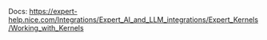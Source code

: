
Docs: https://expert-help.nice.com/Integrations/Expert_AI_and_LLM_integrations/Expert_Kernels/Working_with_Kernels